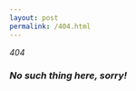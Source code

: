 ```yaml
---
layout: post
permalink: /404.html
---
```


<i class="fa fa-ban fa-5x"> 404

### No such thing here, sorry!
